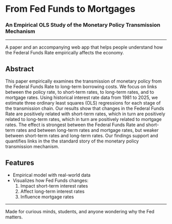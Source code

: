 # From Fed Funds to Mortgages
### An Empirical OLS Study of the Monetary Policy Transmission Mechanism

---

A paper and an accompanying web app that helps people understand how the Federal Funds Rate empirically affects the economy.

## Abstract
This paper empirically examines the transmission of monetary policy from the
Federal Funds Rate to long-term borrowing costs. We focus on links between the policy
rate, to short-term rates, to long-term rates, and to mortgage rates. Using historical
interest rate data from 1981 to 2025, we estimate three ordinary least squares (OLS)
regressions for each stage of the transmission chain. Our results show that changes in
the Federal Funds Rate are positively related with short-term rates, which in turn are
positively related to long-term rates, which in turn are positively related to mortgage
rates. The effect is strongest between the Federal Funds Rate and short-term rates and
between long-term rates and mortgage rates, but weaker between short-term rates and
long-term rates. Our findings support and quantifies links in the the standard story of
the monetary policy transmission mechanism.

## Features
- Empirical model with real-world data
- Visualizes how Fed Funds changes:
  1. Impact short-term interest rates
  2. Affect long-term interest rates
  3. Influence mortgage rates

---

Made for curious minds, students, and anyone wondering why the Fed matters.
